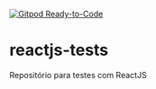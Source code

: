 [![Gitpod Ready-to-Code](https://img.shields.io/badge/Gitpod-Ready--to--Code-blue?logo=gitpod)](https://gitpod.io/#https://github.com/RodriAndreotti/reactjs-tests) 

# reactjs-tests
Repositório para testes com ReactJS
